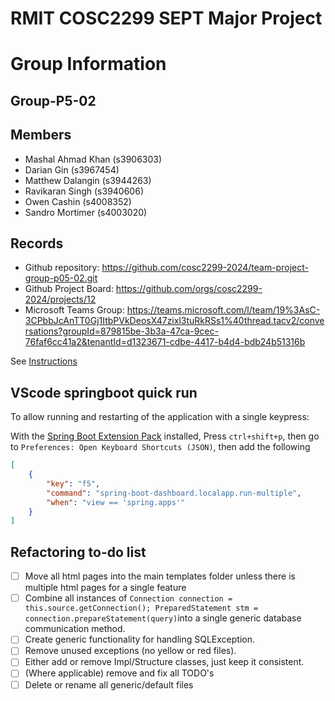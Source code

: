 
# RMIT COSC2299 SEPT Major Project

# Group Information

## Group-P5-02

## Members
* Mashal Ahmad Khan (s3906303)
* Darian Gin (s3967454)
* Matthew Dalangin (s3944263)
* Ravikaran Singh (s3940606)
* Owen Cashin (s4008352)
* Sandro Mortimer (s4003020)

## Records

* Github repository: https://github.com/cosc2299-2024/team-project-group-p05-02.git
* Github Project Board: https://github.com/orgs/cosc2299-2024/projects/12
* Microsoft Teams Group: https://teams.microsoft.com/l/team/19%3AsC-3CPbbJcAnTT0Gj1ItbPVkDeosX47zixl3tuRkRSs1%40thread.tacv2/conversations?groupId=879815be-3b3a-47ca-9cec-76faf6cc41a2&tenantId=d1323671-cdbe-4417-b4d4-bdb24b51316b

See [Instructions](INSTRUCTIONS.md)

## VScode springboot quick run
To allow running and restarting of the application with a single keypress:

With the [Spring Boot Extension Pack](https://marketplace.visualstudio.com/items?itemName=vmware.vscode-boot-dev-pack) installed,
Press `ctrl+shift+p`, then go to `Preferences: Open Keyboard Shortcuts (JSON)`, then add the following
```JSON
[
    {
        "key": "f5",
        "command": "spring-boot-dashboard.localapp.run-multiple",
        "when": "view == 'spring.apps'"
    }
]
```

## Refactoring to-do list
- [ ] Move all html pages into the main templates folder unless there is multiple html pages for a single feature
- [ ] Combine all instances of `Connection connection = this.source.getConnection(); PreparedStatement stm = connection.prepareStatement(query)`into a single generic database communication method.
- [ ] Create generic functionality for handling SQLException.
- [ ] Remove unused exceptions (no yellow or red files).
- [ ] Either add or remove Impl/Structure classes, just keep it consistent.
- [ ] (Where applicable) remove and fix all TODO's
- [ ] Delete or rename all generic/default files